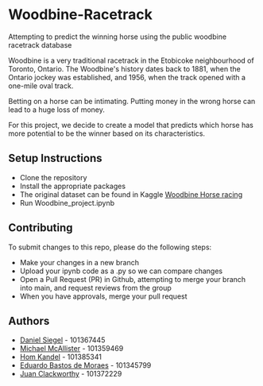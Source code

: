 # Woodbine-Racetrack
Attempting to predict the winning horse using the public woodbine racetrack database

Woodbine is a very traditional racetrack in the Etobicoke neighbourhood of Toronto, Ontario.
The Woodbine's history dates back to 1881, when the Ontario jockey was established, and 1956, when the track opened with a one-mile oval track.

Betting on a horse can be intimating. Putting money in the wrong horse can lead to a huge loss of money. 

For this project, we decide to create a model that predicts which horse has more potential to be the winner based on its characteristics.

## Setup Instructions
- Clone the repository
- Install the appropriate packages
- The original dataset can be found in Kaggle [Woodbine Horse racing](https://www.kaggle.com/noqcks/woodbine-races/version/1)
- Run Woodbine_project.ipynb

## Contributing
To submit changes to this repo, please do the following steps:
- Make your changes in a new branch
- Upload your ipynb code as a .py so we can compare changes
- Open a Pull Request (PR) in Github, attempting to merge your branch into main, and request reviews from the group
- When you have approvals, merge your pull request

## Authors
- [Daniel Siegel](https://github.com/danielmaxsiegel) - 101367445
- [Michael McAllister](https://github.com/michaeldavidmcallister) - 101359469
- [Hom Kandel](https://github.com/homnath008) - 101385341
- [Eduardo Bastos de Moraes](https://github.com/eduardomoraes) - 101345799
- [Juan Clackworthy](https://github.com/juanlukeclackworthy) - 101372229
